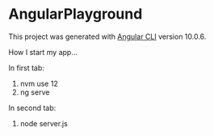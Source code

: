 # AngularPlayground

This project was generated with [Angular CLI](https://github.com/angular/angular-cli) version 10.0.6.

How I start my app...

In first tab:
1. nvm use 12
2. ng serve

In second tab:
1. node server.js
